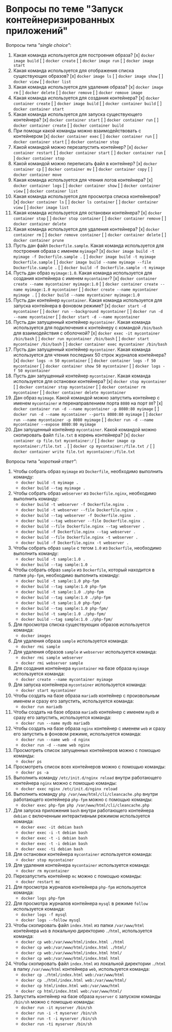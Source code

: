 # Вопросы по теме "Запуск контейнеризированных приложений"

Вопросы типа _"single choice"_:

1. Какая команда используется для построения образа?
  [x] `docker image build`
  [ ] `docker create`
  [ ] `docker image run`
  [ ] `docker image start`
2. Какая команда используется для отображения списка существующих образов?
  [x] `docker image ls`
  [ ] `docker image show`
  [ ] `docker view`
  [ ] `docker list`
3. Какая команда используется для удаления образа?
  [x] `docker image rm`
  [ ] `docker delete`
  [ ] `docker remove`
  [ ] `docker remove image`
4. Какая команда используется для создания контейнера?
  [x] `docker container create`
  [ ] `docker image build`
  [ ] `docker container build`
  [ ] `docker container start`
5. Какая команда используется для запуска существующего контейнера?
  [x] `docker container start`
  [ ] `docker container run`
  [ ] `docker container create`
  [ ] `docker container build`
6. При помощи какой команды можно взаимодействовать с контейнером
  [x] `docker container exec`
  [ ] `docker container run`
  [ ] `docker container start`
  [ ] `docker container stop`
7. Какой командой можно перезапустить контейнер?
  [x] `docker container restart`
  [ ] `docker container start`
  [ ] `docker container run`
  [ ] `docker container stop`
8. Какой командой можно переписать файл в контейнер?
  [x] `docker container cp`
  [ ] `docker container mv`
  [ ] `docker container copy`
  [ ] `docker container move`
9. Какая команда используется для чтения логов контейнера?
  [x] `docker container logs`
  [ ] `docker container show`
  [ ] `docker container view`
  [ ] `docker container list`
10. Какая команда используется для просмотра списка контейнеров?
  [x] `docker container ls`
  [ ] `docker ls container`
  [ ] `docker container view`
  [ ] `docker image list`
11. Какая команда используется для остановки контейнера?
  [x] `docker container stop`
  [ ] `docker stop container`
  [ ] `docker container remove`
  [ ] `docker container delete`
12. Какая команда используется для удаления контейнера?
  [x] `docker container rm`
  [ ] `docker remove container`
  [ ] `docker container delete`
  [ ] `docker container prune`
13. Пусть дан файл `Dockerfile.sample`. Какая команда используется для построения образа с именем `myimage`?
  [x] `docker image build -t myimage -f Dockerfile.sample .`
  [ ] `docker image build -t myimage Dockerfile.sample`
  [ ] `docker image build --name myimage --file Dockerfile.sample .`
  [ ] `docker build -f Dockerfile.sample -t myimage`
14. Пусть дан образ `myimage:1.0`. Какая команда используется для создания контейнера с именем `mycontainer`?
  [x] `docker container create --name mycontainer myimage:1.0`
  [ ] `docker container create --name myimage:1.0 mycontainer`
  [ ] `docker create --name mycontainer myimage .`
  [ ] `docker build --name mycontainer myimage:1.0`
15. Пусть дан контейнер `mycontainer`. Какая команда используется для запуска контейнера в фоновом режиме?
  [x] `docker start -d mycontainer`
  [ ] `docker run --background mycontainer`
  [ ] `docker run -d --name mycontainer`
  [ ] `docker start -d --name mycontainer`
16. Пусть дан запущенный контейнер `mycontainer`. Какая команда используется для подключения к контейнеру с командой `/bin/bash` для взаимодействия с оболочкой?
  [x] `docker exec -it mycontainer /bin/bash`
  [ ] `docker run mycontainer /bin/bash`
  [ ] `docker start mycontainer /bin/bash`
  [ ] `docker container exec mycontainer /bin/bash`
17. Пусть дан запущенный контейнер `mycontainer`. Какая команда используется для чтения последних 50 строк журналов контейнера?
  [x] `docker logs -n 50 mycontainer`
  [ ] `docker container logs -f 50 mycontainer`
  [ ] `docker container show 50 mycontainer`
  [ ] `docker logs -f 50 mycontainer`
18. Пусть дан запущенный контейнер `mycontainer`. Какая команда используется для остановки контейнера?
  [x] `docker stop mycontainer`
  [ ] `docker container stop mycontainer`
  [ ] `docker container rm mycontainer`
  [ ] `docker container delete mycontainer`
19. Дан образ `myimage`. Какой командой можно запустить контейнер с именем `mycontainer` и перенаправлением порта `8080` на порт `80`?
  [x] `docker container run -d --name mycontainer -p 8080:80 myimage`
  [ ] `docker run -d --name mycontainer --ports 8080:80 myimage`
  [ ] `docker run --name mycontainer -p 8080 myimage`
  [ ] `docker run -d --name mycontainer --expose 8080:80 myimage`
20. Дан запущенный контейнер `mycontainer`. Какой командой можно скопировать файл `file.txt` в корень контейнера?
  [x] `docker container cp file.txt mycontainer:/`
  [ ] `docker image cp mycontainer:/file.txt .`
  [ ] `docker cp mycontainer:/file.txt /`
  [ ] `docker container write file.txt mycontainer:/file.txt`

Вопросы типа _"короткий ответ"_:

1. Чтобы собрать образ `myimage` из `Dockerfile`, необходимо выполнить команду:
   - `docker build -t myimage .`
   - `docker build --tag myimage .`
2. Чтобы собрать образ `webserver` из `Dockerfile.nginx`, необходимо выполнить команду:
   - `docker build -t webserver -f Dockerfile.nginx .`
   - `docker build -t webserver --file Dockerfile.nginx .`
   - `docker build --tag webserver -f Dockerfile.nginx .`
   - `docker build --tag webserver --file Dockerfile.nginx .`
   - `docker build --file Dockerfile.nginx --tag webserver .`
   - `docker build -f Dockerfile.nginx --tag webserver .`
   - `docker build --file Dockerfile.nginx -t webserver .`
   - `docker build -f Dockerfile.nginx -t webserver .`
3. Чтобы собрать образ `sample` с тегом `1.0` из `Dockerfile`, необходимо выполнить команду:
   - `docker build -t sample:1.0 .`
   - `docker build --tag sample:1.0 .`
4. Чтобы собрать образ `sample` из `Dockerfile`, который находится в папке `php-fpm`, необходимо выполнить команду:
   - `docker build -t sample:1.0 php-fpm`
   - `docker build --tag sample:1.0 php-fpm`
   - `docker build -t sample:1.0 ./php-fpm`
   - `docker build --tag sample:1.0 ./php-fpm`
   - `docker build -t sample:1.0 php-fpm/`
   - `docker build --tag sample:1.0 php-fpm/`
   - `docker build -t sample:1.0 ./php-fpm/`
   - `docker build --tag sample:1.0 ./php-fpm/`
5. Для просмотра списка существующих образов используется команда:
   - `docker images`
6. Для удаления образа `sample` используется команда:
   - `docker rmi sample`
7. Для удаления образов `sample` и `webserver` используется команда:
   - `docker rmi sample webserver`
   - `docker rmi webserver sample`
8. Для создания контейнера `mycontainer` на базе образа `myimage` используется команда:
   - `docker create --name mycontainer myimage`
9. Для запуска контейнера `mycontainer` используется команда:
   - `docker start mycontainer`
10. Чтобы создать на базе образа `mariadb` контейнер с произвольным именем и сразу его запустить, используется команда:
    - `docker run mariadb`
11. Чтобы создать на базе образа `mariadb` контейнер с именем `mydb` и сразу его запустить, используется команда:
    - `docker run --name mydb mariadb`
12. Чтобы создать на базе образа `nginx` контейнер с именем `web` и сразу его запустить в фоновом режиме, используется команда:
    - `docker run --name web -d nginx`
    - `docker run -d --name web nginx`
13. Просмотреть список запущенных контейнеров можно с помощью команды:
    - `docker ps`
14. Просмотреть список всех контейнеров можно с помощью команды:
    - `docker ps -a`
15. Выполнить команду `/etc/init.d/nginx reload` внутри работающего контейнера `nginx` можно с помощью команды:
    - `docker exec nginx /etc/init.d/nginx reload`
16. Выполнить команду `php /var/www/html/cli/cleancache.php` внутри работающего контейнера `php-fpm` можно с помощью команды:
    - `docker exec php-fpm php /var/www/html/cli/cleancache.php`
17. Для запуска приложения `bash` внутри работающего контейнера `debian` с включенным интерактивным режимом используется команда:
    - `docker exec -it debian bash`
    - `docker exec -i -t debian bash`
    - `docker exec -t -i debian bash`
    - `docker exec -t -i debian bash`
    - `docker exec -ti debian bash`
18. Для остановки контейнера `mycontainer` используется команда:
    - `docker stop mycontainer`
19. Для удаления контейнера `mycontainer` используется команда:
    - `docker rm mycontainer`
20. Перезапустить контейнер `mc` можно с помощью команды:
    - `docker restart mc`
21. Для просмотра журналов контейнера `php-fpm` используется команда:
    - `docker logs php-fpm`
22. Для просмотра журналов контейнера `mysql` в режиме `follow` используется команда:
    - `docker logs -f mysql`
    - `docker logs --follow mysql`
23. Чтобы скопировать файл `index.html` из папки `/var/www/html` контейнера `web` в локальную директорию `./html`, используется команда:
    - `docker cp web:/var/www/html/index.html ./html`
    - `docker cp web:/var/www/html/index.html ./html/`
    - `docker cp web:/var/www/html/index.html html/`
    - `docker cp web:/var/www/html/index.html html`
24. Чтобы скопировать файл `index.html` из локальной директории `./html` в папку `/var/www/html` контейнера `web`, используется команда:
    - `docker cp ./html/index.html web:/var/www/html`
    - `docker cp ./html/index.html web:/var/www/html/`
    - `docker cp html/index.html web:/var/www/html`
    - `docker cp html/index.html web:/var/www/html/`
25. Запустить контейнер на базе образа `myserver` с запуском команды `/bin/sh` можно с помощью команды:
    - `docker run -it myserver /bin/sh`
    - `docker run -i -t myserver /bin/sh`
    - `docker run -t -i myserver /bin/sh`
    - `docker run -ti myserver /bin/sh`
